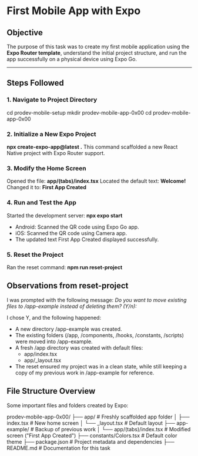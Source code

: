 # First Mobile App with Expo

## Objective
The purpose of this task was to create my first mobile application using the **Expo Router template**, understand the initial project structure, and run the app successfully on a physical device using Expo Go.

---

## Steps Followed

### 1. Navigate to Project Directory

cd prodev-mobile-setup
mkdir prodev-mobile-app-0x00
cd prodev-mobile-app-0x00

### 2. Initialize a New Expo Project
**npx create-expo-app@latest .**
This command scaffolded a new React Native project with Expo Router support.

### 3. Modify the Home Screen
Opened the file: **app/(tabs)/index.tsx** 
Located the default text: **<ThemedText type="title">Welcome!</ThemedText>**
Changed it to: **<ThemedText type="title">First App Created</ThemedText>**

### 4. Run and Test the App
Started the development server: **npx expo start**
- Android: Scanned the QR code using Expo Go app.
- iOS: Scanned the QR code using Camera app.
- The updated text First App Created displayed successfully.

### 5. Reset the Project
Ran the reset command: **npm run reset-project**


## Observations from reset-project
I was prompted with the following message:
*Do you want to move existing files to /app-example instead of deleting them? (Y/n):*

I chose Y, and the following happened:
- A new directory /app-example was created.
- The existing folders (/app, /components, /hooks, /constants, /scripts) were moved into /app-example.
- A fresh /app directory was created with default files:
   - app/index.tsx
   - app/_layout.tsx
- The reset ensured my project was in a clean state, while still keeping a copy of my previous work in /app-example for reference.

## File Structure Overview
Some important files and folders created by Expo:

prodev-mobile-app-0x00/
├── app/                   # Freshly scaffolded app folder
│   ├── index.tsx          # New home screen
│   └── _layout.tsx        # Default layout
├── app-example/           # Backup of previous work
│   └── app/(tabs)/index.tsx   # Modified screen ("First App Created")
├── constants/Colors.tsx   # Default color theme
├── package.json           # Project metadata and dependencies
├── README.md              # Documentation for this task